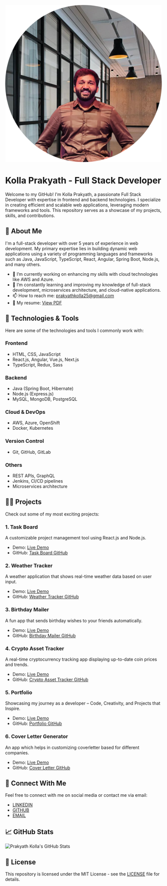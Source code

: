 ![logo](https://github.com/prakyathkolla/prakyathkolla/blob/main/heading.png)

# Kolla Prakyath - Full Stack Developer

Welcome to my GitHub! I'm Kolla Prakyath, a passionate Full Stack Developer with expertise in frontend and backend technologies. I specialize in creating efficient and scalable web applications, leveraging modern frameworks and tools. This repository serves as a showcase of my projects, skills, and contributions.

## 🚀 About Me

I'm a full-stack developer with over 5 years of experience in web development. My primary expertise lies in building dynamic web applications using a variety of programming languages and frameworks such as Java, JavaScript, TypeScript, React, Angular, Spring Boot, Node.js, and many others.

- 🔭 I’m currently working on enhancing my skills with cloud technologies like AWS and Azure.
- 🌱 I’m constantly learning and improving my knowledge of full-stack development, microservices architecture, and cloud-native applications.
- 📫 How to reach me: [prakyathkolla25@gmail.com](mailto:prakyathkolla25@gmail.com)
- 📄 My resume: [View PDF](https://github.com/prakyathkolla/prakyathkolla/blob/main/Kolla_Prakyath_FullStack_Resume.pdf)

## 🔧 Technologies & Tools

Here are some of the technologies and tools I commonly work with:

### Frontend
- HTML, CSS, JavaScript
- React.js, Angular, Vue.js, Next.js
- TypeScript, Redux, Sass

### Backend
- Java (Spring Boot, Hibernate)
- Node.js (Express.js)
- MySQL, MongoDB, PostgreSQL

### Cloud & DevOps
- AWS, Azure, OpenShift
- Docker, Kubernetes

### Version Control
- Git, GitHub, GitLab

### Others
- REST APIs, GraphQL
- Jenkins, CI/CD pipelines
- Microservices architecture

## 🧑‍💻 Projects

Check out some of my most exciting projects:

### 1. Task Board
A customizable project management tool using React.js and Node.js.
- Demo: [Live Demo](https://task-board.kollaprakyath.dev/)
- GitHub: [Task Board GitHub](https://github.com/prakyathkolla/task-board)

### 2. Weather Tracker
A weather application that shows real-time weather data based on user input.
- Demo: [Live Demo](https://weathertracker.kollaprakyath.dev/)
- GitHub: [Weather Tracker GitHub](https://github.com/prakyathkolla/weather-tracker)

### 3. Birthday Mailer
A fun app that sends birthday wishes to your friends automatically.
- Demo: [Live Demo](https://birthday-emailer.kollaprakyath.dev)
- GitHub: [Birthday Mailer GitHub](https://github.com/prakyathkolla/birthday-mailer)

### 4. Crypto Asset Tracker
A real-time cryptocurrency tracking app displaying up-to-date coin prices and trends.
- Demo: [Live Demo](https://crypto-asset-tracker.kollaprakyath.dev/)
- GitHub: [Crypto Asset Tracker GitHub](https://github.com/prakyathkolla/crypto-asset-tracker)
  
### 5. Portfolio
Showcasing my journey as a developer – Code, Creativity, and Projects that Inspire.
- Demo: [Live Demo](https://kollaprakyath.dev/)
- GitHub: [Portfolio GitHub](https://github.com/prakyathkolla/Portfolio)

### 6. Cover Letter Generator
An app which helps in customizing coverletter based for different companies.
- Demo: [Live Demo](https://coverletter.kollaprakyath.dev/)
- GitHub: [Cover Letter GitHub](https://github.com/prakyathkolla/customized-coverletter-generator)

## 💬 Connect With Me

Feel free to connect with me on social media or contact me via email:

- [LINKEDIN](https://www.linkedin.com/in/kolla-prakyath)
- [GITHUB](https://github.com/prakyathkolla)
- [EMAIL](mailto:prakyathkolla25@gmail.com)

## 📈 GitHub Stats

![Prakyath Kolla's GitHub Stats](https://github-readme-stats.vercel.app/api?username=prakyathkolla&show_icons=true&count_private=true&hide=prs&theme=radical)

## 🔖 License

This repository is licensed under the MIT License - see the [LICENSE](LICENSE) file for details.
